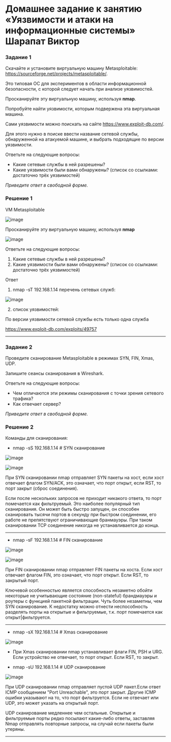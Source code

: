 # Домашнее задание к занятию «Уязвимости и атаки на информационные системы» Шарапат Виктор

### Задание 1

Скачайте и установите виртуальную машину Metasploitable: https://sourceforge.net/projects/metasploitable/.

Это типовая ОС для экспериментов в области информационной безопасности, с которой следует начать при анализе уязвимостей.

Просканируйте эту виртуальную машину, используя **nmap**.

Попробуйте найти уязвимости, которым подвержена эта виртуальная машина.

Сами уязвимости можно поискать на сайте https://www.exploit-db.com/.

Для этого нужно в поиске ввести название сетевой службы, обнаруженной на атакуемой машине, и выбрать подходящие по версии уязвимости.

Ответьте на следующие вопросы:

- Какие сетевые службы в ней разрешены?
- Какие уязвимости были вами обнаружены? (список со ссылками: достаточно трёх уязвимостей)
  
*Приведите ответ в свободной форме.*  


### Решение 1
VM Metasploitable

![image](https://github.com/sharvik22/13-01.md/assets/136818757/62c1fabd-b79b-4551-b3b9-e2ea9b375e0e)

Просканируйте эту виртуальную машину, используя **nmap**

![image](https://github.com/sharvik22/13-01.md/assets/136818757/984d4ed6-968c-49d3-a647-028753997c2e)

Ответьте на следующие вопросы:
1) Какие сетевые службы в ней разрешены?
2) Какие уязвимости были вами обнаружены? (список со ссылками: достаточно трёх уязвимостей)
   
Ответ

1) nmap -sT 192.168.1.14
перечень сетевых служб:

![image](https://github.com/sharvik22/13-01.md/assets/136818757/13c9b08a-fb65-45aa-9444-4998d28ef8c5)

2) список уязвимостей:

По версии уязвимости сетевой службы есть только одна служба

https://www.exploit-db.com/exploits/49757

  

---


### Задание 2

Проведите сканирование Metasploitable в режимах SYN, FIN, Xmas, UDP.

Запишите сеансы сканирования в Wireshark.

Ответьте на следующие вопросы:

- Чем отличаются эти режимы сканирования с точки зрения сетевого трафика?
- Как отвечает сервер?

*Приведите ответ в свободной форме.*

### Решение 2

Команды для сканирования:

* nmap -sS 192.168.1.14  # SYN сканирование

![image](https://github.com/sharvik22/13-01.md/assets/136818757/29dcee03-5399-4006-bc5c-96f5fe79d51a)

![image](https://github.com/sharvik22/13-01.md/assets/136818757/b9935d2b-c79c-4559-a8da-09e7e353d0dc)

При SYN сканировании nmap отправляет SYN пакеты на хост, если хост отвечает флагом SYN/ACK, это означает, что порт открыт, если RST, то порт закрыт (сброс соединения).

Если после нескольких запросов не приходит никакого ответа, то порт помечается как фильтруемый.
Это наиболее популярный тип сканирования. Он может быть быстро запущен, он способен сканировать тысячи портов в секунду при быстром соединении, его работе не препятствуют ограничивающие бранмауэры.
При таком сканировании TCP соединение никогда не устанавливается до конца. 

---

* nmap -sF 192.168.1.14  # FIN сканирование

![image](https://github.com/sharvik22/13-01.md/assets/136818757/d168f568-2c32-43b4-b76f-23d6680c7f6f)

![image](https://github.com/sharvik22/13-01.md/assets/136818757/70dcc1b1-dcf4-4bae-9eef-c58b4763dcbe)

При FIN сканировании nmap отправляет FIN пакеты на хоста. Если хост отвечает флагом FIN, это означает, что порт открыт. Если RST, то закрытый порт.

Ключевой особенностью является способность незаметно обойти некоторые не учитывающие состояние (non-stateful) брандмауэры и роутеры с функцией пакетной фильтрации.
Чуть более незаметны, чем SYN сканирование. К недостатку можно отнести неспособность разделять порты на открытые и фильтруемые, т.к. порт помечается как открыт|фильтруется.

---

* nmap -sX 192.168.1.14  # Xmas сканирование

![image](https://github.com/sharvik22/13-01.md/assets/136818757/c6cf3688-60a8-4b85-a835-695366440fd6)

- При Xmas сканировании nmap устанавливает флаги FIN, PSH и URG. Если устройство не отвечает, то порт открыт. Если RST, то закрыт.


* nmap -sU 192.168.1.14  # UDP сканирование

![image](https://github.com/sharvik22/13-01.md/assets/136818757/f34187aa-6904-47ed-927a-009c355e70b0)

При UDP сканировании nmap отправляет пустой UDP пакет.Если ответ ICMP сообщением "Port Unreachable", это порт закрыт. Другие ICMP ошибки указывают на то, что порт фильтруется. Если не отвечает или UDP, это может указать на открытый порт.

UDP сканирование медленнее чем остальные.
Открытые и фильтруемые порты редко посылают какие-либо ответы, заставляя Nmap отправлять повторные запросы, на случай если пакеты были утеряны. 

---
